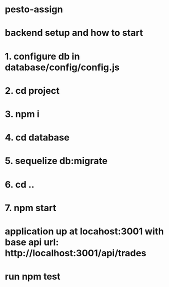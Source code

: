 # pesto-assign

# backend setup and how to start
# 1. configure db in database/config/config.js
# 2. cd project
# 3. npm i
# 4. cd database
# 5. sequelize db:migrate
# 6. cd ..
# 7. npm start
# application up at locahost:3001 with base api url: http://localhost:3001/api/trades
# run npm test
